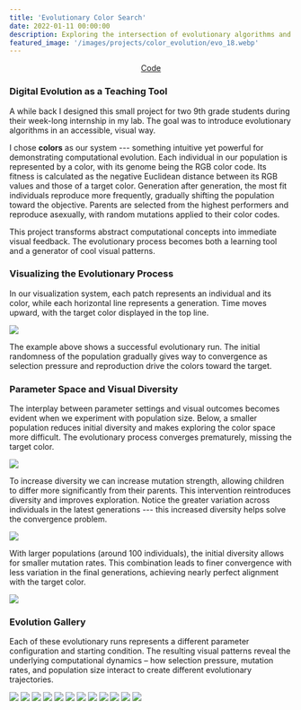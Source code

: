 ```yaml
---
title: 'Evolutionary Color Search'
date: 2022-01-11 00:00:00
description: Exploring the intersection of evolutionary algorithms and visual patterns through color evolution.
featured_image: '/images/projects/color_evolution/evo_18.webp'
---
```


<center>
<a href="https://github.com/ccolas/color_evolution" class="btn">Code</a>
</center>

### Digital Evolution as a Teaching Tool

A while back I designed this small project for two 9th grade students during their week-long internship in my lab. The goal was to introduce evolutionary algorithms in an accessible, visual way.

I chose **colors** as our system --- something intuitive yet powerful for demonstrating computational evolution. Each individual in our population is represented by a color, with its genome being the RGB color code. Its fitness is calculated as the negative Euclidean distance between its RGB values and those of a target color. Generation after generation, the most fit individuals reproduce more frequently, gradually shifting the population toward the objective. Parents are selected from the highest performers and reproduce asexually, with random mutations applied to their color codes.

This project transforms abstract computational concepts into immediate visual feedback. The evolutionary process becomes both a learning tool and a generator of cool visual patterns.

### Visualizing the Evolutionary Process

In our visualization system, each patch represents an individual and its color, while each horizontal line represents a generation. Time moves upward, with the target color displayed in the top line.

<img src="/images/projects/color_evolution/evo_1.webp" class="responsive-image">

The example above shows a successful evolutionary run. The initial randomness of the population gradually gives way to convergence as selection pressure and reproduction drive the colors toward the target.

### Parameter Space and Visual Diversity

The interplay between parameter settings and visual outcomes becomes evident when we experiment with population size. Below, a smaller population reduces initial diversity and makes exploring the color space more difficult. The evolutionary process converges prematurely, missing the target color.

<img src="/images/projects/color_evolution/evo_pb1.webp" class="responsive-image">

To increase diversity we can increase mutation strength, allowing children to differ more significantly from their parents. This intervention reintroduces diversity and improves exploration. Notice the greater variation across individuals in the latest generations --- this increased diversity helps solve the convergence problem.

<img src="/images/projects/color_evolution/evo_pb2.webp" class="responsive-image">

With larger populations (around 100 individuals), the initial diversity allows for smaller mutation rates. This combination leads to finer convergence with less variation in the final generations, achieving nearly perfect alignment with the target color.

<img src="/images/projects/color_evolution/evo_big.webp" class="responsive-image">

### Evolution Gallery

Each of these evolutionary runs represents a different parameter configuration and starting condition. The resulting visual patterns reveal the underlying computational dynamics – how selection pressure, mutation rates, and population size interact to create different evolutionary trajectories.

<div class="gallery" data-columns="3">
    <img src="/images/projects/color_evolution/evo_0.webp">
    <img src="/images/projects/color_evolution/evo_1.webp">
    <img src="/images/projects/color_evolution/evo_2.webp">
    <img src="/images/projects/color_evolution/evo_3.webp">
    <img src="/images/projects/color_evolution/evo_4.webp">
    <img src="/images/projects/color_evolution/evo_9.webp">
    <img src="/images/projects/color_evolution/evo_6.webp">
    <img src="/images/projects/color_evolution/evo_7.webp">
    <img src="/images/projects/color_evolution/evo_8.webp">
    <img src="/images/projects/color_evolution/evo_10.webp">
    <img src="/images/projects/color_evolution/evo_11.webp">
    <img src="/images/projects/color_evolution/evo_12.webp">
</div>
